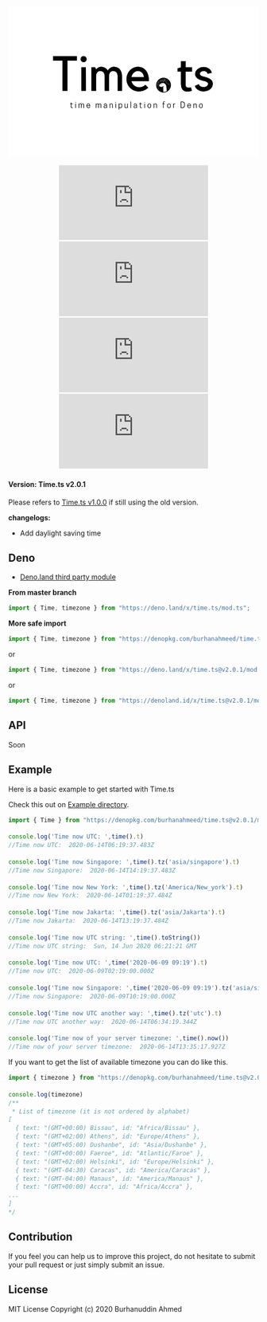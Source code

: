 <!-- markdownlint-disable MD033 MD036 MD041 -->

<div align='center'>

![time.ts](https://raw.githubusercontent.com/burhanahmeed/time.ts/master/header.png)

![release](https://badgen.net/github/release/burhanahmeed/time.ts)
![tags](https://badgen.net/github/tags/burhanahmeed/time.ts)
![stars](https://badgen.net/github/stars/burhanahmeed/time.ts)
![license](https://badgen.net/github/license/burhanahmeed/time.ts)

</div>



#### Version: Time.ts v2.0.1
Please refers to [Time.ts v1.0.0](https://github.com/burhanahmeed/time.ts/tree/v1.0.0) if still using the old version.

**changelogs:**
- Add daylight saving time

## Deno
- [Deno.land third party module](https://deno.land/x/time.ts)


**From master branch**
```typescript
import { Time, timezone } from "https://deno.land/x/time.ts/mod.ts";
```

**More safe import**
```typescript
import { Time, timezone } from "https://denopkg.com/burhanahmeed/time.ts@v2.0.1/mod.ts";
```
or
```typescript
import { Time, timezone } from "https://deno.land/x/time.ts@v2.0.1/mod.ts";
```
or
```typescript
import { Time, timezone } from "https://denoland.id/x/time.ts@v2.0.1/mod.ts";
```

## API

Soon

## Example
Here is a basic example to get started with Time.ts

Check this out on [Example directory](https://github.com/burhanahmeed/time.ts/tree/master/example).
```typescript
import { Time } from "https://denopkg.com/burhanahmeed/time.ts@v2.0.1/mod.ts";

console.log('Time now UTC: ',time().t)
//Time now UTC:  2020-06-14T06:19:37.483Z

console.log('Time now Singapore: ',time().tz('asia/singapore').t)
//Time now Singapore:  2020-06-14T14:19:37.483Z

console.log('Time now New York: ',time().tz('America/New_york').t)
//Time now New York:  2020-06-14T01:19:37.484Z

console.log('Time now Jakarta: ',time().tz('asia/Jakarta').t)
//Time now Jakarta:  2020-06-14T13:19:37.484Z

console.log('Time now UTC string: ',time().toString())
//Time now UTC string:  Sun, 14 Jun 2020 06:21:21 GMT

console.log('Time now UTC: ',time('2020-06-09 09:19').t)
//Time now UTC:  2020-06-09T02:19:00.000Z

console.log('Time now Singapore: ',time('2020-06-09 09:19').tz('asia/singapore').t)
//Time now Singapore:  2020-06-09T10:19:00.000Z

console.log('Time now UTC another way: ',time().tz('utc').t)
//Time now UTC another way:  2020-06-14T06:34:19.344Z

console.log('Time now of your server timezone: ',time().now())
//Time now of your server timezone:  2020-06-14T13:35:17.927Z

```
If you want to get the list of available timezone you can do like this.
```typescript
import { timezone } from "https://denopkg.com/burhanahmeed/time.ts@v2.0.1/mod.ts";

console.log(timezone)
/**
 * List of timezone (it is not ordered by alphabet)
[
  { text: "(GMT+00:00) Bissau", id: "Africa/Bissau" },
  { text: "(GMT+02:00) Athens", id: "Europe/Athens" },
  { text: "(GMT+05:00) Dushanbe", id: "Asia/Dushanbe" },
  { text: "(GMT+00:00) Faeroe", id: "Atlantic/Faroe" },
  { text: "(GMT+02:00) Helsinki", id: "Europe/Helsinki" },
  { text: "(GMT-04:30) Caracas", id: "America/Caracas" },
  { text: "(GMT-04:00) Manaus", id: "America/Manaus" },
  { text: "(GMT+00:00) Accra", id: "Africa/Accra" },
...
]
*/


```

## Contribution

If you feel you can help us to improve this project, do not hesitate to submit your pull request or just simply submit an issue.

## License

MIT License Copyright (c) 2020 Burhanuddin Ahmed
